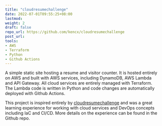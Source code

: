 ```yaml
---
title: "cloudresumechallenge"
date: 2022-07-01T09:55:25+08:00
lastmod:
weight: 2
draft: false
repo_url: https://github.com/kencx/cloudresumechallenge
post_url:
tools:
- AWS
- Terraform
- Python
- Github Actions
---
```


A simple static site hosting a resume and visitor counter. It is hosted entirely
on AWS and built with AWS services, including DynamoDB, AWS Lambda and API
Gateway. All cloud services are entirely managed with Terraform. The Lambda code
is written in Python and code changes are automatically deployed with Github
Actions.

This project is inspired entirely by
[cloudresumechallenge](https://cloudresumechallenge.dev/) and was a great
learning experience for working with cloud services and DevOps concepts
including IaC and CI/CD. More details on the experience can be found in the
Github repo.
